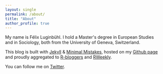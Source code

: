 ```yaml
---
layout: single
permalink: /about/
title: "About"
author_profile: true
---
```


My name is Félix Luginbühl. I hold a Master's degree in European Studies and in Sociology, both from the University of Geneva, Switzerland.

This blog is built with [Jekyll](https://jekyllrb.com/) & [Minimal Mistakes](https://mademistakes.com/work/minimal-mistakes-jekyll-theme/), hosted on my [Github page](https://github.com/lgnbhl) and proudly aggregated to [R-bloggers](https://www.r-bloggers.com/) and [RWeekly](https://rweekly.org/).

You can follow me on [Twitter](https://twitter.com/lgnbhl).
